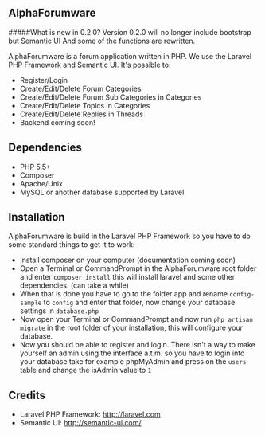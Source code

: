 ## AlphaForumware

#####What is new in 0.2.0?
Version 0.2.0 will no longer include bootstrap but Semantic UI
And some of the functions are rewritten.


AlphaForumware is a forum application written in PHP. We use the Laravel PHP Framework and Semantic UI. It's possible to:
* Register/Login
* Create/Edit/Delete Forum Categories
* Create/Edit/Delete Forum Sub Categories in Categories
* Create/Edit/Delete Topics in Categories
* Create/Edit/Delete Replies in Threads
* Backend coming soon!

Dependencies
------------
* PHP 5.5+
* Composer
* Apache/Unix
* MySQL or another database supported by Laravel

Installation
------------
AlphaForumware is build in the Laravel PHP Framework so you have to do some standard things to get it to work:
* Install composer on your computer (documentation coming soon)
* Open a Terminal or CommandPrompt in the AlphaForumware root folder and enter `composer install` this will install laravel and some other dependencies. (can take a while)
* When that is done you have to go to the folder app and rename `config-sample` to `config` and enter that folder, now change your database settings in `database.php`
* Now open your Terminal or CommandPrompt and now run `php artisan migrate` in the root folder of your installation, this will configure your database.
* Now you should be able to register and login.
There isn't a way to make yourself an admin using the interface a.t.m. so you have to login into your database take for example phpMyAdmin and press on the `users` table and change the isAdmin value to `1`

Credits
-------
* Laravel PHP Framework: http://laravel.com
* Semantic UI: http://semantic-ui.com/